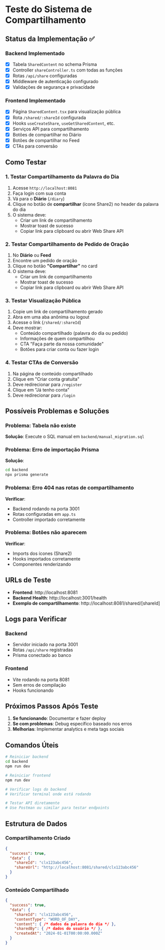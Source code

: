 # Teste do Sistema de Compartilhamento

## Status da Implementação ✅

### Backend Implementado
- [x] Tabela `SharedContent` no schema Prisma
- [x] Controller `shareController.ts` com todas as funções
- [x] Rotas `/api/share` configuradas
- [x] Middleware de autenticação configurado
- [x] Validações de segurança e privacidade

### Frontend Implementado
- [x] Página `SharedContent.tsx` para visualização pública
- [x] Rota `/shared/:shareId` configurada
- [x] Hooks `useCreateShare`, `useGetSharedContent`, etc.
- [x] Serviços API para compartilhamento
- [x] Botões de compartilhar no Diário
- [x] Botões de compartilhar no Feed
- [x] CTAs para conversão

## Como Testar

### 1. Testar Compartilhamento da Palavra do Dia
1. Acesse `http://localhost:8081`
2. Faça login com sua conta
3. Vá para o **Diário** (`/diary`)
4. Clique no botão de **compartilhar** (ícone Share2) no header da palavra do dia
5. O sistema deve:
   - Criar um link de compartilhamento
   - Mostrar toast de sucesso
   - Copiar link para clipboard ou abrir Web Share API

### 2. Testar Compartilhamento de Pedido de Oração
1. No **Diário** ou **Feed**
2. Encontre um pedido de oração
3. Clique no botão **"Compartilhar"** no card
4. O sistema deve:
   - Criar um link de compartilhamento
   - Mostrar toast de sucesso
   - Copiar link para clipboard ou abrir Web Share API

### 3. Testar Visualização Pública
1. Copie um link de compartilhamento gerado
2. Abra em uma aba anônima ou logout
3. Acesse o link (`/shared/:shareId`)
4. Deve mostrar:
   - Conteúdo compartilhado (palavra do dia ou pedido)
   - Informações de quem compartilhou
   - CTA "Faça parte da nossa comunidade"
   - Botões para criar conta ou fazer login

### 4. Testar CTAs de Conversão
1. Na página de conteúdo compartilhado
2. Clique em "Criar conta gratuita"
3. Deve redirecionar para `/register`
4. Clique em "Já tenho conta"
5. Deve redirecionar para `/login`

## Possíveis Problemas e Soluções

### Problema: Tabela não existe
**Solução**: Execute o SQL manual em `backend/manual_migration.sql`

### Problema: Erro de importação Prisma
**Solução**: 
```bash
cd backend
npx prisma generate
```

### Problema: Erro 404 nas rotas de compartilhamento
**Verificar**:
- Backend rodando na porta 3001
- Rotas configuradas em `app.ts`
- Controller importado corretamente

### Problema: Botões não aparecem
**Verificar**:
- Imports dos ícones (Share2)
- Hooks importados corretamente
- Componentes renderizando

## URLs de Teste

- **Frontend**: http://localhost:8081
- **Backend Health**: http://localhost:3001/health
- **Exemplo de compartilhamento**: http://localhost:8081/shared/[shareId]

## Logs para Verificar

### Backend
- Servidor iniciado na porta 3001
- Rotas `/api/share` registradas
- Prisma conectado ao banco

### Frontend
- Vite rodando na porta 8081
- Sem erros de compilação
- Hooks funcionando

## Próximos Passos Após Teste

1. **Se funcionando**: Documentar e fazer deploy
2. **Se com problemas**: Debug específico baseado nos erros
3. **Melhorias**: Implementar analytics e meta tags sociais

## Comandos Úteis

```bash
# Reiniciar backend
cd backend
npm run dev

# Reiniciar frontend  
npm run dev

# Verificar logs do backend
# Verificar terminal onde está rodando

# Testar API diretamente
# Use Postman ou similar para testar endpoints
```

## Estrutura de Dados

### Compartilhamento Criado
```json
{
  "success": true,
  "data": {
    "shareId": "clx123abc456",
    "shareUrl": "http://localhost:8081/shared/clx123abc456"
  }
}
```

### Conteúdo Compartilhado
```json
{
  "success": true,
  "data": {
    "shareId": "clx123abc456",
    "contentType": "WORD_OF_DAY",
    "content": { /* dados da palavra do dia */ },
    "sharedBy": { /* dados do usuário */ },
    "createdAt": "2024-01-01T00:00:00.000Z"
  }
}
```
